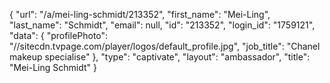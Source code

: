 {
    "url": "\/a\/mei-ling-schmidt\/213352",
    "first_name": "Mei-Ling",
    "last_name": "Schmidt",
    "email": null,
    "id": "213352",
    "login_id": "1759121",
    "data": {
        "profilePhoto": "\/\/sitecdn.tvpage.com\/player\/logos\/default_profile.jpg",
        "job_title": "Chanel makeup specialise"
    },
    "type": "captivate",
    "layout": "ambassador",
    "title": "Mei-Ling Schmidt"
}
